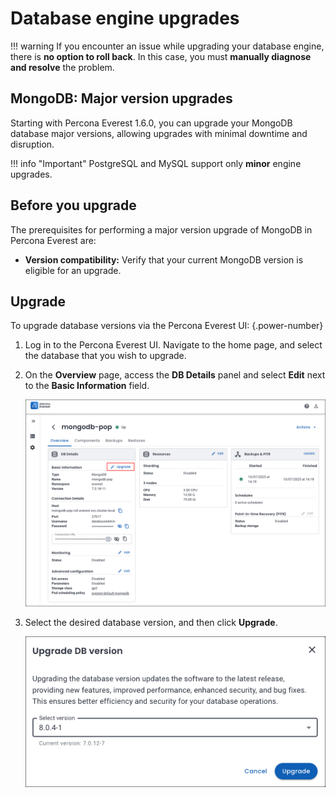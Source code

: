 # Database engine upgrades

!!! warning
    If you encounter an issue while upgrading your database engine, there is **no option to roll back**. In this case, you must **manually diagnose and resolve** the problem.



## MongoDB: Major version upgrades

Starting with Percona Everest 1.6.0, you can upgrade your MongoDB database major versions, allowing upgrades with minimal downtime and disruption.

!!! info "Important"
    PostgreSQL and MySQL support only **minor** engine upgrades.

## Before you upgrade

The prerequisites for performing a major version upgrade of MongoDB in Percona Everest are:

- **Version compatibility:** Verify that your current MongoDB version is eligible for an upgrade.

## Upgrade

To upgrade database versions via the Percona Everest UI:
{.power-number}

1. Log in to the Percona Everest UI. Navigate to the home page, and select the database that you wish to upgrade. 

2. On the **Overview** page, access the **DB Details** panel and select **Edit** next to the **Basic Information** field.

 

    ![!image](../images/database_upgrade.png)


3. Select the desired database version, and then click **Upgrade**.

    ![!image](../images/upgrade_database_versions.png)









